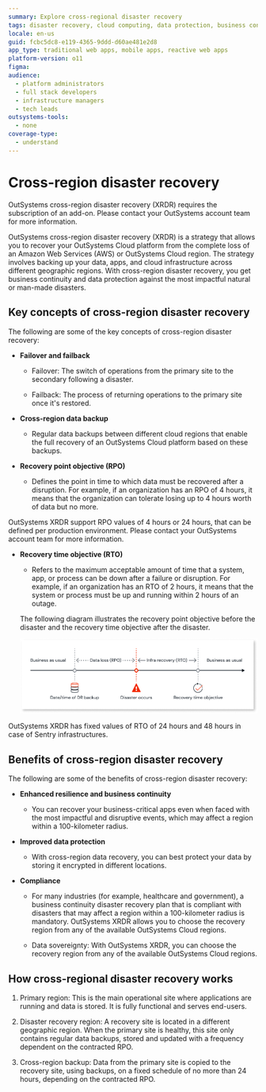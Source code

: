 ```yaml
---
summary: Explore cross-regional disaster recovery
tags: disaster recovery, cloud computing, data protection, business continuity, aws
locale: en-us
guid: fcbc5dc8-e119-4365-9ddd-d60ae481e2d8
app_type: traditional web apps, mobile apps, reactive web apps
platform-version: o11
figma:
audience:
  - platform administrators
  - full stack developers
  - infrastructure managers
  - tech leads
outsystems-tools:
  - none
coverage-type:
  - understand
---
```


# Cross-region disaster recovery

<div class="info" markdown="1">

OutSystems cross-region disaster recovery (XRDR) requires the subscription of an add-on. Please contact your OutSystems account team for more information.

</div>

OutSystems cross-region disaster recovery (XRDR) is a strategy that allows you to recover your OutSystems Cloud platform from the complete loss of an Amazon Web Services (AWS) or OutSystems Cloud region. The strategy involves backing up your data, apps, and cloud infrastructure across different geographic regions. With cross-region disaster recovery, you get business continuity and data protection against the most impactful natural or man-made disasters.

## Key concepts of cross-region disaster recovery

The following are some of the key concepts of cross-region disaster recovery:

* **Failover and failback**

    * Failover: The switch of operations from the primary site to the secondary following a disaster.

    * Failback: The process of returning operations to the primary site once it's restored.

* **Cross-region data backup**

    * Regular data backups between different cloud regions that enable the full recovery of an OutSystems Cloud platform based on these backups.

* **Recovery point objective (RPO)**

    * Defines the point in time to which data must be recovered after a disruption. For example, if an organization has an RPO of 4 hours, it means that the organization can tolerate losing up to 4 hours worth of data but no more.
 
<div class="info" markdown="1">

OutSystems XRDR support RPO values of 4 hours or 24 hours, that can be defined per production environment. Please contact your OutSystems account team for more information.

</div>


* **Recovery time objective (RTO)**

    * Refers to the maximum acceptable amount of time that a system, app, or process can be down after a failure or disruption. For example, if an organization has an RTO of 2 hours, it means that the system or process must be up and running within 2 hours of an outage. 

    The following diagram illustrates the recovery point objective before the disaster and the recovery time objective after the disaster.

    ![Diagram illustrating the recovery point objective before the disaster and the recovery time objective after the disaster.](images/recovery-time-point-objective-diag.png "Recovery point objective and recovery time objective diagram")

<div class="info" markdown="1">

OutSystems XRDR has fixed values of RTO of 24 hours and 48 hours in case of Sentry infrastructures.

</div>

## Benefits of cross-region disaster recovery

The following are some of the benefits of cross-region disaster recovery:

* **Enhanced resilience and business continuity**

    * You can recover your business-critical apps even when faced with the most impactful and disruptive events, which may affect a region within a 100-kilometer radius.

* **Improved data protection**

    * With cross-region data recovery, you can best protect your data by storing it encrypted in different locations.

* **Compliance**

    * For many industries (for example, healthcare and government), a business continuity disaster recovery plan that is compliant with disasters that may affect a region within a 100-kilometer radius is mandatory. OutSystems XRDR allows you to choose the recovery region from any of the available OutSystems Cloud regions. 

    * Data sovereignty: With OutSystems XRDR, you can choose the recovery region from any of the available OutSystems Cloud regions.

## How cross-regional disaster recovery works

1. Primary region: This is the main operational site where applications are running and data is stored. It is fully functional and serves end-users.

2. Disaster recovery region: A recovery site is located in a different geographic region. When the primary site is healthy, this site only contains regular data backups, stored and updated with a frequency dependent on the contracted RPO.

3. Cross-region backup: Data from the primary site is copied to the recovery site, using backups, on a fixed schedule of no more than 24 hours, depending on the contracted RPO.


